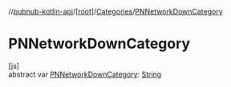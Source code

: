 //[pubnub-kotlin-api](../../../index.md)/[[root]](../index.md)/[Categories](index.md)/[PNNetworkDownCategory](-p-n-network-down-category.md)

# PNNetworkDownCategory

[js]\
abstract var [PNNetworkDownCategory](-p-n-network-down-category.md): [String](https://kotlinlang.org/api/latest/jvm/stdlib/kotlin/-string/index.html)
